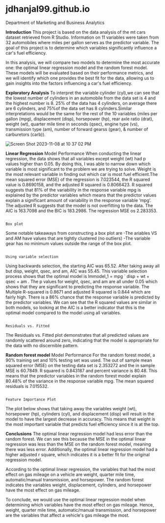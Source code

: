 # jdhanjal99.github.io

Department of Marketing and Business Analytics


**Introduction**
This project is based on the data analysis of the mt cars dataset retrieved from R Studio. Information on 11 variables were taken from 32 automobiles where 
miles per gallon serves as the predictor variable. The goal of this project is to determine which variables significantly influence a car's fuel efficiency.

In this analysis, we will compare two models to determine the most accurate one: the optimal linear regression model and the random forest model. These models
will be evaluated based on their performance metrics, and we will identify which one provides the best fit for the data, allowing us to gain insights into the 
factors influencing a car's fuel efficiency.


**Exploratory Analysis**
To interpret the variable cylinder (cyl),we can see that the lowest number of cylinders in an automobile from the data set is 4 and the highest number 
is 8. 25% of the data has 4 cylinders, on average there are 6 cylinders, and 75%of the data set has 8 cylinders.Similar interpretations would be the 
same for the rest of the 10 variables (miles per gallon (mpg), displacement (disp), horsepower (hp), rear axle ratio (drat), weight (wt), quarter mile time
in seconds (qsec), engine type (vs), transmission type (am), number of forward gearss (gear), & number of carburetors (carb)).

![Screen Shot 2023-11-08 at 10 37 02 PM](https://github.com/jdhanjal99/jdhanjal99.github.io/assets/145622744/09dbad3e-9d20-4976-b44d-b7d19ea2076f)


**Linear Regression** 
                                                                         Model Performance
When conducting the linear regression, the data shows that all variables except weight (wt) had p values higher than 0.05. By doing this, I was able to narrow 
down which variable is most significant to the problem we are trying to solve. Weight is the most relevant variable in finding out which car is most fuel 
efficient.The mean squared error (MSE) of the regression is 7.023544, the R squared value is 0.8690158, and the adjusted R squared is  0.8066423. R squared 
suggests that 81% of the variability in the response variable mpg is explained by the predictor variables which means that the predictor values explain a 
significant amount of variability in the response variable ‘mpg’. The adjusted R suggests that the model is not overfitting to the data. The AIC is 163.7098 
and the BIC is 183.2986. The regression MSE os 2.283353. 

                                                                              Box plot
 Some notable takeaways from constructing a box plot are 
 -The ariables VS and AM have values that are tightly clustered  (no outliers)
 -The variable gear has no minimum values outside the range of the box plot. 

                                                                        Using variable selection
Using backwards selection, the  starting AIC was 65.52. After taking away all but disp, weight, qsec, and am, AIC was 55.45. This variable selection process shows
that the optimal model is lmmodel_1 = mpg ` disp + wt + qsec + am . The p values for weight, qsec, and am are all under 0.05 which shows that they are significant 
to predicting the response variable. The Multiple R-squared is 0.8671 and adjusted R squared is 0.844 which are fairly high. There is a 86% chance that the  response 
variable is predicted by the predictor variables. We can see that the R squared values are similar in both models, so looking at the AIC is a better indicator that this 
is  the optimal model compared to the model using all variables. 

                                                                          Residuals vs. Fitted
The Residuals vs. Fitted plot demonstrates that all predicted values are randomly scattered around zero, indicating that the model is appropriate for the data with 
no discernible pattern.

**Random forest model**
                                                                           Model Performance
For the random forest model, a 90% training set and 10% testing set was used. The out of sample mean squared error (MSE) on the testing data set is 2.353272 and the in 
sample MSE is 60.7849. R squared is 0.843187 and percent variance is 80.48. This means that the predictor variables in the  random forest model explain 80.48% of the
variance in the response variable mpg. The mean squared residuals is 7.015532. 

                                                                         Feature Importance Plot
The plot below shows that taking away the variables weight (wt), horsepower (hp), cylinders (cyl), and displacement (disp) will result in the model to have the largest
decrease in accuracy. This means that weight is the most important variable that predicts fuel efficiency since it is at the top.  


**Conclusions**
The optimal linear regression model had less error than the random forest. We can see this because the MSE in the optimal linear regression was less than the MSE on the
random forest model, meaning there was less error. Additionally, the optimal linear regression model had a higher adjusted r square, which indicates it is a better fit for 
the original regression model. 

According to the optimal linear regression, the variables that had the most effect on gas mileage on a vehicle are weight, quarter mile time, automatic/manual transmission,
and horsepower. The random forest indicates the variables weight, displacement, cylinders, and horsepower have the most effect on gas mileage. 

To conclude, we would use the optimal linear regression model when determining which variables have the most effect on gas mileage. Hence, weight, quarter mile time, 
automatic/manual transmission, and horsepower are the variables that affect a vehicle's gas mileage the most. 


